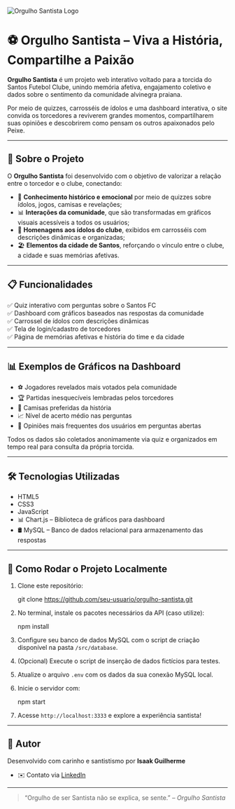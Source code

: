 ![Orgulho Santista Logo](public/images/logo.png)

# ⚽ Orgulho Santista – Viva a História, Compartilhe a Paixão

**Orgulho Santista** é um projeto web interativo voltado para a torcida do Santos Futebol Clube, unindo memória afetiva, engajamento coletivo e dados sobre o sentimento da comunidade alvinegra praiana.

Por meio de quizzes, carrosséis de ídolos e uma dashboard interativa, o site convida os torcedores a reviverem grandes momentos, compartilharem suas opiniões e descobrirem como pensam os outros apaixonados pelo Peixe.

---

## 🧠 Sobre o Projeto

O **Orgulho Santista** foi desenvolvido com o objetivo de valorizar a relação entre o torcedor e o clube, conectando:

- 🧠 **Conhecimento histórico e emocional** por meio de quizzes sobre ídolos, jogos, camisas e revelações;
- 📊 **Interações da comunidade**, que são transformadas em gráficos visuais acessíveis a todos os usuários;
- 🌟 **Homenagens aos ídolos do clube**, exibidos em carrosséis com descrições dinâmicas e organizadas;
- 🏖️ **Elementos da cidade de Santos**, reforçando o vínculo entre o clube, a cidade e suas memórias afetivas.

---

## 📋 Funcionalidades

✅ Quiz interativo com perguntas sobre o Santos FC  
✅ Dashboard com gráficos baseados nas respostas da comunidade  
✅ Carrossel de ídolos com descrições dinâmicas  
✅ Tela de login/cadastro de torcedores  
✅ Página de memórias afetivas e história do time e da cidade  

---

## 📊 Exemplos de Gráficos na Dashboard

- ⚽ Jogadores revelados mais votados pela comunidade  
- 🏆 Partidas inesquecíveis lembradas pelos torcedores  
- 👕 Camisas preferidas da história  
- 📈 Nível de acerto médio nas perguntas  
- 💬 Opiniões mais frequentes dos usuários em perguntas abertas  

Todos os dados são coletados anonimamente via quiz e organizados em tempo real para consulta da própria torcida.

---

## 🛠️ Tecnologias Utilizadas

- HTML5  
- CSS3  
- JavaScript  
- 📊 Chart.js – Biblioteca de gráficos para dashboard  
- 🛢️ MySQL – Banco de dados relacional para armazenamento das respostas  

---

## 🚀 Como Rodar o Projeto Localmente

1. Clone este repositório:

   git clone https://github.com/seu-usuario/orgulho-santista.git

2. No terminal, instale os pacotes necessários da API (caso utilize):

   npm install

3. Configure seu banco de dados MySQL com o script de criação disponível na pasta `/src/database`.

4. (Opcional) Execute o script de inserção de dados fictícios para testes.

5. Atualize o arquivo `.env` com os dados da sua conexão MySQL local.

6. Inicie o servidor com:

   npm start

7. Acesse `http://localhost:3333` e explore a experiência santista!

---

## 👤 Autor

Desenvolvido com carinho e santistismo por **Isaak Guilherme**  
- ✉️ Contato via [LinkedIn](https://www.linkedin.com/in/isaak-guilherme-3762b6350/)

---

> “Orgulho de ser Santista não se explica, se sente.” – *Orgulho Santista*
